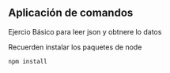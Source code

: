 ## Aplicación de comandos

Ejercio Básico para leer json y obtnere lo datos

Recuerden instalar los paquetes de node

```
npm install
```